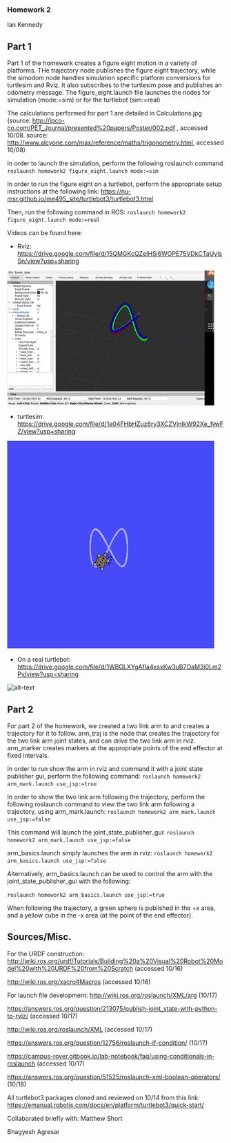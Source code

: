 ### Homework 2

Ian Kennedy

## Part 1

Part 1 of the homework creates a figure eight motion in a variety of platforms. THe trajectory node publishes the figure eight trajectory, while the simodom node handles simulation specific platform conversions for turtlesim and Rviz. It also subscribes to the turtlesim pose and publishes an odometry message. The figure_eight.launch file  launches the nodes for simulation (mode:=sim) or for the turtlebot (sim:=real)

The calculations performed for part 1 are detailed in Calculations.jpg (source: http://ipco-co.com/PET_Journal/presented%20papers/Poster/002.pdf , accessed 10/08. source: http://www.alcyone.com/max/reference/maths/trigonometry.html, accessed 10/08)

In order to launch the simulation, perform the following roslaunch command 
`roslaunch homework2 figure_eight.launch mode:=sim`

In order to run the figure eight on a turtlebot, perform the appropriate setup instructions at the following link: https://nu-msr.github.io/me495_site/turtlebot3/turtlebot3.html

Then, run the following command in ROS:
`roslaunch homework2 figure_eight.launch mode:=real`

Videos can be found here:
- Rviz: https://drive.google.com/file/d/15QMGKcQZelHSi6WOPE75VDkCTaUyIsSn/view?usp=sharing


![alt-text](https://github.com/ianpkennedy/ROS_Turtlebot-RobotArm/blob/main/turtlebot_sim.gif)


- turtlesim: https://drive.google.com/file/d/1e04FHbHZuz6ry3XCZVjnIkW92Xe_NwFZ/view?usp=sharing 


![alt-text](https://github.com/ianpkennedy/ROS_Turtlebot-RobotArm/blob/main/turtlesim.gif)


- On a real turtlebot: https://drive.google.com/file/d/1WBGLXYgAfla4xsxKw3uB7OaM3i0Lm2Pv/view?usp=sharing


![alt-text](https://github.com/ianpkennedy/ROS_Turtlebot-RobotArm/blob/main/turtlebot_real.gif)


## Part 2

For part 2 of the homework, we created a two link arm to and creates a trajectory for it to follow. arm_traj is the node that creates the trajectory for the two link arm joint states, and can drive the two link arm in rviz. arm_marker creates markers at the appropriate points of the end effector at fixed intervals.

In order to run show the arm in rviz and command it with a joint state publisher gui, perform the following command:
`roslaunch homework2 arm_mark.launch use_jsp:=true`

In order to show the two link arm following the trajectory, perform the following roslaunch command to view the two link arm following a trajectory, using arm_mark.launch:
`roslaunch homework2 arm_mark.launch use_jsp:=false`

This command will launch the joint_state_publisher_gui:
`roslaunch homework2 arm_mark.launch use_jsp:=false`


arm_basics.launch simply launches the arm in rviz:
`roslaunch homework2 arm_basics.launch use_jsp:=false`

Alternatively, arm_basics.launch can be used to control the arm with the joint_state_publisher_gui with the following:

`roslaunch homework2 arm_basics.launch use_jsp:=true`


When following the trajectory, a green sphere is published in the +x area, and a yellow cube in the -x area (at the point of the end effector).


## Sources/Misc.
For the URDF construction: http://wiki.ros.org/urdf/Tutorials/Building%20a%20Visual%20Robot%20Model%20with%20URDF%20from%20Scratch (accessed 10/16)

http://wiki.ros.org/xacro#Macros (accessed 10/16)


For launch file development:
http://wiki.ros.org/roslaunch/XML/arg (10/17)

https://answers.ros.org/question/213075/publish-joint_state-with-python-to-rviz/ (accessed 10/17)

http://wiki.ros.org/roslaunch/XML (accessed 10/17)

https://answers.ros.org/question/12756/roslaunch-if-condition/ (10/17)

https://campus-rover.gitbook.io/lab-notebook/faq/using-conditionals-in-roslaunch (accessed 10/17)

https://answers.ros.org/question/51525/roslaunch-xml-boolean-operators/ (10/18)

All turtlebot3 packages cloned and reviewed on 10/14 from this link: https://emanual.robotis.com/docs/en/platform/turtlebot3/quick-start/

Collaborated briefly with:
Matthew Short

Bhagyesh Agresar


